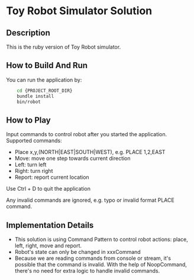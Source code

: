 Toy Robot Simulator Solution
============================

Description
-----------
This is the ruby version of Toy Robot simulator.

How to Build And Run
--------------------
You can run the application by:
```bash
    cd {PROJECT_ROOT_DIR}
    bundle install
    bin/robot
```

How to Play
-----------
Input commands to control robot after you started the application. Supported commands:
- Place x,y,(NORTH|EAST|SOUTH|WEST), e.g. PLACE 1,2,EAST
- Move: move one step towards current direction
- Left: turn left
- Right: turn right
- Report: report current location

Use Ctrl + D to quit the application

Any invalid commands are ignored, e.g. typo or invalid format PLACE command.

Implementation Details
----------------------
- This solution is using Command Pattern to control robot actions: place, left, right, move and report.
- Robot's state can only be changed in xxxCommand
- Because we are reading commands from console or stream, it's possible that the command is invalid.
  With the help of NoopCommand, there's no need for extra logic to handle invalid commands.
